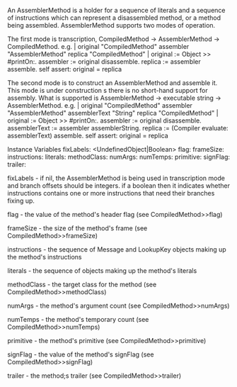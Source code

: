 An AssemblerMethod is a holder for a sequence of literals and a sequence of instructions which can represent a disassembled method, or a method being assembled.  AssemblerMethod supports two modes of operation.

The first mode is transcription, CompiledMethod -> AssemblerMethod -> CompiledMethod.
e.g.
	| original "CompiledMethod"
	  assembler "AssemblerMethod"
	  replica "CompiledMethod" |
	original := Object >> #printOn:.
	assembler := original disassemble.
	replica := assembler assemble.
	self assert: original = replica

The second mode is to construct an AssemblerMethod and assemble it.  This mode is under construction s there is no short-hand support for assembly.  What is supported is AssemblerMethod -> executable string -> AssemblerMethod.
e.g.
	| original "CompiledMethod"
	  assembler "AssemblerMethod"
	  assemblerText "String"
	  replica "CompiledMethod" |
	original := Object >> #printOn:.
	assembler := original disassemble.
	assemblerText := assembler assemblerString.
	replica := (Compiler evaluate: assemblerText) assemble.
	self assert: original = replica

Instance Variables
	fixLabels:		<UndefinedObject|Boolean>
	flag:			<Boolean>
	frameSize:		<Integer>
	instructions:	<SequenceableCollection>
	literals:			<SequenceableCollection>
	methodClass:	<Behavior>
	numArgs:		<Integer>
	numTemps:		<Integer>
	primitive:		<Integer>
	signFlag:		<Boolean>
	trailer:			<CompiledMethodTrailer>

fixLabels
	- if nil, the AssemblerMethod is being used in transcription mode and branch offsets should be integers.
	  if a boolean then it indicates whether instructions contains one or more instructions that need their branches fixing up.

flag
	- the value of the method's header flag (see CompiledMethod>>flag)

frameSize
	- the size of the method's frame (see CompiledMethod>>frameSize)

instructions
	- the sequence of Message and LookupKey objects making up the method's instructions

literals
	- the sequence of objects making up the method's literals

methodClass
	- the target class for the method (see CompiledMethod>>methodClass)

numArgs
	- the method's argument count (see CompiledMethod>>numArgs)

numTemps
	- the method's temporary count (see CompiledMethod>>numTemps)

primitive
	- the method's primitive (see CompiledMethod>>primitive)

signFlag
	- the value of the method's signFlag (see CompiledMethod>>signFlag)

trailer
	- the method;s trailer (see CompiledMethod>>trailer)
